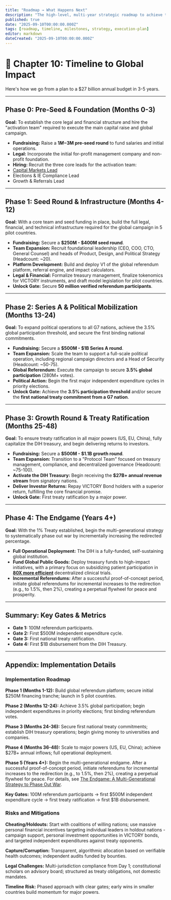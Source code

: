 ```yaml
---
title: "Roadmap → What Happens Next"
description: "The high-level, multi-year strategic roadmap to achieve the 1% Treaty, from initial pre-seed funding to activating the multi-billion dollar DIH Treasury."
published: true
date: "2025-09-10T00:00:00.000Z"
tags: [roadmap, timeline, milestones, strategy, execution-plan]
editor: markdown
dateCreated: "2025-09-10T00:00:00.000Z"
---
```


# 📖 Chapter 10: Timeline to Global Impact

Here's how we go from a plan to a $27 billion annual budget in 3-5 years.

---

## Phase 0: Pre-Seed & Foundation (Months 0-3)

**Goal:** To establish the core legal and financial structure and hire the "activation team" required to execute the main capital raise and global campaign.

- **Fundraising:** Raise a **$1M-$3M pre-seed round** to fund salaries and initial operations.
- **Legal:** Incorporate the initial for-profit management company and non-profit foundation.
- **Hiring:** Recruit the three core leads for the activation team:
- [Capital Markets Lead](./careers/capital-markets-lead.md)
- Elections & IE Compliance Lead
- Growth & Referrals Lead

---

## Phase 1: Seed Round & Infrastructure (Months 4-12)

**Goal:** With a core team and seed funding in place, build the full legal, financial, and technical infrastructure required for the global campaign in 5 pilot countries.

- **Fundraising:** Secure a **$250M - $400M seed round**.
- **Team Expansion:** Recruit foundational leadership (CEO, COO, CTO, General Counsel) and heads of Product, Design, and Political Strategy (Headcount: ~20).
- **Platform Development:** Build and deploy V1 of the global referendum platform, referral engine, and impact calculators.
- **Legal & Financial:** Formalize treasury management, finalize tokenomics for VICTORY instruments, and draft model legislation for pilot countries.
- **Unlock Gate:** Secure **50 million verified referendum participants**.

---

## Phase 2: Series A & Political Mobilization (Months 13-24)

**Goal:** To expand political operations to all G7 nations, achieve the 3.5% global participation threshold, and secure the first binding national commitments.

- **Fundraising:** Secure a **$500M - $1B Series A round**.
- **Team Expansion:** Scale the team to support a full-scale political operation, including regional campaign directors and a Head of Security (Headcount: ~50-75).
- **Global Referendum:** Execute the campaign to secure **3.5% global participation** (280M+ votes).
- **Political Action:** Begin the first major independent expenditure cycles in priority elections.
- **Unlock Gate:** Achieve the **3.5% participation threshold** and/or secure the **first national treaty commitment from a G7 nation**.

---

## Phase 3: Growth Round & Treaty Ratification (Months 25-48)

**Goal:** To ensure treaty ratification in all major powers (US, EU, China), fully capitalize the DIH treasury, and begin delivering returns to investors.

- **Fundraising:** Secure a **$500M - $1.1B growth round**.
- **Team Expansion:** Transition to a "Protocol Team" focused on treasury management, compliance, and decentralized governance (Headcount: ~75-100).
- **Activate the DIH Treasury:** Begin receiving the **$27B+ annual revenue stream** from signatory nations.
- **Deliver Investor Returns:** Repay VICTORY Bond holders with a superior return, fulfilling the core financial promise.
- **Unlock Gate:** First treaty ratification by a major power.

---

## Phase 4: The Endgame (Years 4+)

**Goal:** With the 1% Treaty established, begin the multi-generational strategy to systematically phase out war by incrementally increasing the redirected percentage.

- **Full Operational Deployment:** The DIH is a fully-funded, self-sustaining global institution.
- **Fund Global Public Goods:** Deploy treasury funds to high-impact initiatives, with a primary focus on subsidizing patient participation in **[80X more efficient](./proof.md)** decentralized clinical trials.
- **Incremental Referendums:** After a successful proof-of-concept period, initiate global referendums for incremental increases to the redirection (e.g., to 1.5%, then 2%), creating a perpetual flywheel for peace and prosperity.

---

## Summary: Key Gates & Metrics

- **Gate 1:** 100M referendum participants.
- **Gate 2:** First $500M independent expenditure cycle.
- **Gate 3:** First national treaty ratification.
- **Gate 4:** First $1B disbursement from the DIH Treasury.

---

## Appendix: Implementation Details

### Implementation Roadmap

**Phase 1 (Months 1-12):** Build global referendum platform; secure initial $250M financing tranche; launch in 5 pilot countries.

**Phase 2 (Months 12-24):** Achieve 3.5% global participation; begin independent expenditures in priority elections; first binding referendum votes.

**Phase 3 (Months 24-36):** Secure first national treaty commitments; establish DIH treasury operations; begin giving money to universities and companies.

**Phase 4 (Months 36-48):** Scale to major powers (US, EU, China); achieve $27B+ annual inflows; full operational deployment.

**Phase 5 (Years 4+):** Begin the multi-generational endgame. After a successful proof-of-concept period, initiate referendums for incremental increases to the redirection (e.g., to 1.5%, then 2%), creating a perpetual flywheel for peace. For details, see [The Endgame: A Multi-Generational Strategy to Phase Out War](./strategy/the-endgame-phasing-out-war.md).

**Key Gates:** 100M referendum participants → first $500M independent expenditure cycle → first treaty ratification → first $1B disbursement.

### Risks and Mitigations

**Cheating/Holdouts:** Start with coalitions of willing nations; use massive personal financial incentives targeting individual leaders in holdout nations - campaign support, personal investment opportunities in VICTORY bonds, and targeted independent expenditures against treaty opponents.

**Capture/Corruption:** Transparent, algorithmic allocation based on verifiable health outcomes; independent audits funded by bounties.

**Legal Challenges:** Multi-jurisdiction compliance from Day 1; constitutional scholars on advisory board; structured as treaty obligations, not domestic mandates.

**Timeline Risk:** Phased approach with clear gates; early wins in smaller countries build momentum for major powers.
